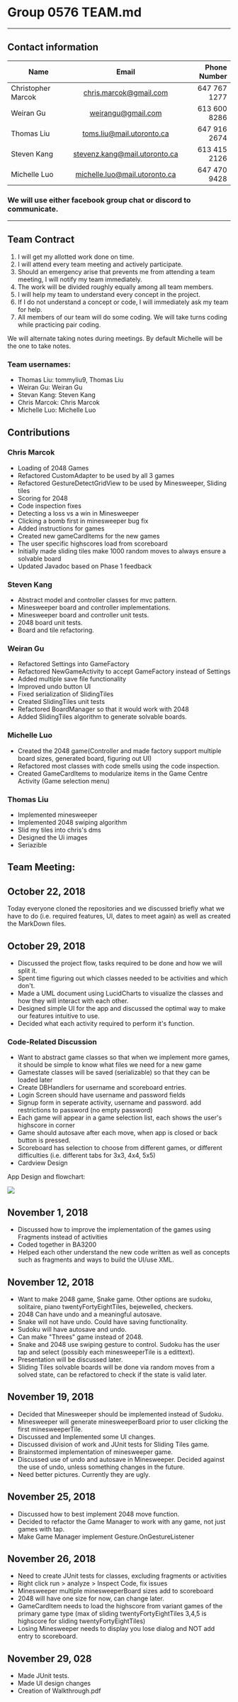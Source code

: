 # Group 0576 TEAM.md
---
## Contact information

Name | Email | Phone Number
--- | :---: | ---:
Christopher Marcok | chris.marcok@gmail.com | 647 767 1277 
Weiran Gu | weirangu@gmail.com | 613 600 8286
Thomas Liu | toms.liu@mail.utoronto.ca | 647 916 2674
Steven Kang | stevenz.kang@mail.utoronto.ca | 613 415 2126
Michelle Luo | michelle.luo@mail.utoronto.ca | 647 470 9428

### We will use either facebook group chat or discord to communicate.
---
## Team Contract
1. I will get my allotted work done on time.
2.  I will attend every team meeting and actively participate.
3. Should an emergency arise that prevents me from attending a team meeting, I will notify my team immediately.
4. The work will be divided roughly equally among all team members.
5. I will help my team to understand every concept in the project.
6. If I do not understand a concept or code, I will immediately ask my team for help.
7. All members of our team will do some coding. We will take turns coding while practicing pair coding.

We will alternate taking notes during meetings. By default Michelle will be the one to take notes.

### Team usernames:
* Thomas Liu: tommyliu9, Thomas Liu
* Weiran Gu: Weiran Gu
* Stevan Kang: Steven Kang
* Chris Marcok: Chris Marcok
* Michelle Luo: Michelle Luo

## Contributions
### Chris Marcok
* Loading of 2048 Games
* Refactored CustomAdapter to be used by all 3 games
* Refactored GestureDetectGridView to be used by  Minesweeper, Sliding tiles
* Scoring for 2048
* Code inspection fixes
* Detecting a loss vs a win in Minesweeper
* Clicking a bomb first in minesweeper bug fix
* Added instructions for games
* Created new gameCardItems for the new games
* The user specific highscores load from scoreboard
* Initially made sliding tiles make 1000 random moves to always ensure a solvable board
* Updated Javadoc based on Phase 1 feedback

### Steven Kang
* Abstract model and controller classes for mvc pattern. 
* Minesweeper board and controller implementations. 
* Minesweeper board and controller unit tests.
* 2048 board unit tests.
* Board and tile refactoring.

### Weiran Gu
* Refactored Settings into GameFactory
* Refactored NewGameActivity to accept GameFactory instead of Settings
* Added multiple save file functionality
* Improved undo button UI
* Fixed serialization of SlidingTiles
* Created SlidingTiles unit tests
* Refactored BoardManager so that it would work with 2048
* Added SlidingTiles algorithm to generate solvable boards.

### Michelle Luo
* Created the 2048 game(Controller and made factory support multiple board sizes, generated board, figuring out UI)
* Refactored most classes with code smells using the code inspection.
* Created GameCardItems to modularize items in the Game Centre Activity (Game selection menu)

### Thomas Liu
* Implemented minesweeper 
* Implemented 2048 swiping algorithm
* Slid my tiles into chris's dms
* Designed the Ui images
* Seriazible
 	

## Team Meeting:

## October 22, 2018

Today everyone cloned the repositories and we discussed briefly what we have to do (i.e.
required features, UI, dates to meet again) as well as created the MarkDown files.

## October 29, 2018

* Discussed the project flow, tasks required to be done and how we will split it.
* Spent time figuring out which classes needed to be activities and which don't.
* Made a UML document using LucidCharts to visualize the classes and how they will interact with each other.
* Designed simple UI for the app and discussed the optimal way to make our features intuitive to use.
* Decided what each activity required to perform it's function.

### Code-Related Discussion

* Want to abstract game classes so that when we implement more games, it should be simple to know what files we need for a new game
* Gamestate classes will be saved (serializable) so that they can be loaded later
* Create DBHandlers for username and scoreboard entries.
* Login Screen should have username and password fields
* Signup form in seperate activity, username and password. add restrictions to password (no empty password)
* Each game will appear in a game selection list, each shows the user's highscore in corner
* Game should autosave after each move, when app is closed or back button is pressed.
* Scoreboard has selection to choose from different games, or different difficulties (i.e. different tabs for 3x3, 4x4, 5x5)
* Cardview Design

App Design and flowchart:

![](https://i.imgur.com/IAsIdsR.jpg)

## November 1, 2018

* Discussed how to improve the implementation of the games using Fragments instead of activities
* Coded together in BA3200
* Helped each other understand the new code written as well as concepts such as fragments and ways
to build the UI/use XML.

## November 12, 2018

* Want to make 2048 game, Snake game. Other options are sudoku, solitaire, piano twentyFortyEightTiles, bejewelled, checkers.
* 2048 Can have undo and a meaningful autosave.
* Snake will not have undo. Could have saving functionality.
* Sudoku will have autosave and undo.
* Can make "Threes" game instead of 2048.
* Snake and 2048 use swiping gesture to control. Sudoku has the user tap and select (possibly each minesweeperTile is a edittext).
* Presentation will be discussed later.
* Sliding Tiles solvable boards will be done via random moves from a solved state, can be refactored to check if the state is valid later.

## November 19, 2018

* Decided that Minesweeper should be implemented instead of Sudoku.
* Minesweeper will generate minesweeperBoard prior to user clicking the first minesweeperTile.
* Discussed and Implemented some UI changes.
* Discussed division of work and JUnit tests for Sliding Tiles game.
* Brainstormed implementation of minesweeper game.
* Discussed use of undo and autosave in Minesweeper. Decided against the use of undo, unless something changes in the future.
* Need better pictures. Currently they are ugly.

## November 25, 2018

* Discussed how to best implement 2048 move function.
* Decided to refactor the Game Manager to work with any game, not just games with tap.
* Make Game Manager implement Gesture.OnGestureListener

## November 26, 2018

* Need to create JUnit tests for classes, excluding fragments or activities
* Right click run > analyze > Inspect Code, fix issues
* Minesweeper multiple minesweeperBoard sizes add to scoreboard
* 2048 will have one size for now, can change later.
* GameCardItem needs to load the highscore from variant games of the primary game type (max of sliding twentyFortyEightTiles 3,4,5 is highscore for sliding twentyFortyEightTiles)
* Losing Minesweeper needs to display you lose dialog and NOT add entry to scoreboard.

## November 29, 028

* Made JUnit tests. 
* Made UI design changes
* Creation of Walkthrough.pdf